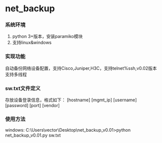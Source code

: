 # net_backup

### 系统环境
1. python 3+版本，安装paramiko模块
2. 支持linux&windows

### 实现功能
自动备份网络设备配置，支持Cisco,Juniper,H3C，支持telnet%ssh,v0.02版本支持多线程

### sw.txt文件定义
存放设备登录信息，格式如下：
[hostname] [mgmt_ip] [username] [password] [port] [vendor]

### 使用方法
windows:
C:\Users\vector\Desktop\net_backup_v0.01>python net_backup_v0.01.py sw.txt 

